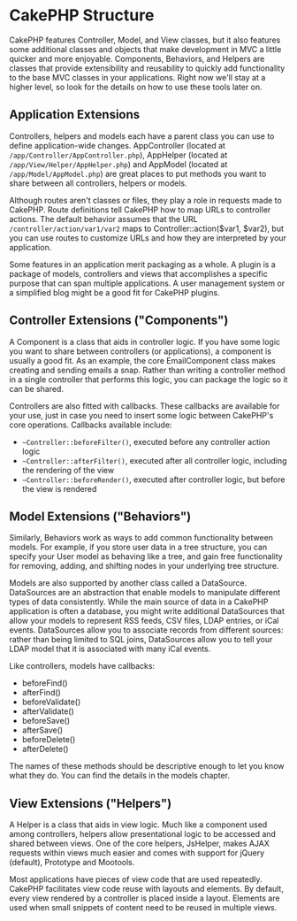 # CakePHP Structure

CakePHP features Controller, Model, and View classes, but it also
features some additional classes and objects that make development
in MVC a little quicker and more enjoyable. Components, Behaviors,
and Helpers are classes that provide extensibility and reusability
to quickly add functionality to the base MVC classes in your
applications. Right now we'll stay at a higher level, so look for
the details on how to use these tools later on.

## Application Extensions

Controllers, helpers and models each have a parent class you can use to define
application-wide changes. AppController (located at
`/app/Controller/AppController.php`), AppHelper (located at
`/app/View/Helper/AppHelper.php`) and AppModel (located at
`/app/Model/AppModel.php`) are great places to put methods you want to share
between all controllers, helpers or models.

Although routes aren't classes or files, they play a role in
requests made to CakePHP. Route definitions tell CakePHP how to map
URLs to controller actions. The default behavior assumes that the
URL `/controller/action/var1/var2` maps to
Controller::action(\$var1, \$var2), but you can use routes to
customize URLs and how they are interpreted by your application.

Some features in an application merit packaging as a whole. A
plugin is a package of models, controllers and views that
accomplishes a specific purpose that can span multiple
applications. A user management system or a simplified blog might
be a good fit for CakePHP plugins.

## Controller Extensions ("Components")

A Component is a class that aids in controller logic. If you have
some logic you want to share between controllers (or applications),
a component is usually a good fit. As an example, the core
EmailComponent class makes creating and sending emails a snap.
Rather than writing a controller method in a single controller that
performs this logic, you can package the logic so it can be
shared.

Controllers are also fitted with callbacks. These callbacks are
available for your use, just in case you need to insert some logic
between CakePHP's core operations. Callbacks available include:

- `~Controller::beforeFilter()`, executed before any controller action logic
- `~Controller::afterFilter()`, executed after all controller logic,
  including the rendering of the view
- `~Controller::beforeRender()`, executed after controller logic, but before
  the view is rendered

## Model Extensions ("Behaviors")

Similarly, Behaviors work as ways to add common functionality
between models. For example, if you store user data in a tree
structure, you can specify your User model as behaving like a tree,
and gain free functionality for removing, adding, and shifting
nodes in your underlying tree structure.

Models are also supported by another class called a DataSource.
DataSources are an abstraction that enable models to manipulate
different types of data consistently. While the main source of data
in a CakePHP application is often a database, you might write
additional DataSources that allow your models to represent RSS
feeds, CSV files, LDAP entries, or iCal events. DataSources allow
you to associate records from different sources: rather than being
limited to SQL joins, DataSources allow you to tell your LDAP model
that it is associated with many iCal events.

Like controllers, models have callbacks:

- beforeFind()
- afterFind()
- beforeValidate()
- afterValidate()
- beforeSave()
- afterSave()
- beforeDelete()
- afterDelete()

The names of these methods should be descriptive enough to let you
know what they do. You can find the details in the models chapter.

## View Extensions ("Helpers")

A Helper is a class that aids in view logic. Much like a component
used among controllers, helpers allow presentational logic to be
accessed and shared between views. One of the core helpers,
JsHelper, makes AJAX requests within views much easier and comes with
support for jQuery (default), Prototype and Mootools.

Most applications have pieces of view code that are used
repeatedly. CakePHP facilitates view code reuse with layouts and
elements. By default, every view rendered by a controller is placed
inside a layout. Elements are used when small snippets of content
need to be reused in multiple views.

